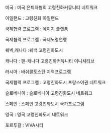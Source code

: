 미국 : 미국 은퇴자협회 고령친화커뮤니티 네트워크

아일랜드 : 고령친화 아일랜드

국제협력 프로그램 : 에이지 플랫폼

국제협력 프로그램 : 국제노령연맹

퀘벡,캐나다 :퀘백 고령친화도시

캐나다 : 팬-캐나다 고령친화커뮤니티 이니셔티브

러시아 : 바쉬콜토스탄 지역프로그램

국제협력 프로그램 : 고령친화도시 프랑스어권 네트워크

슬로베니아 : 슬로베니아 고령친화도시 네트워크

스페인 : 스페인 고령친화도시 국가프로그램

영국 : 영국 고령친화도시 네트워크

포르투갈 : VIVA시티
